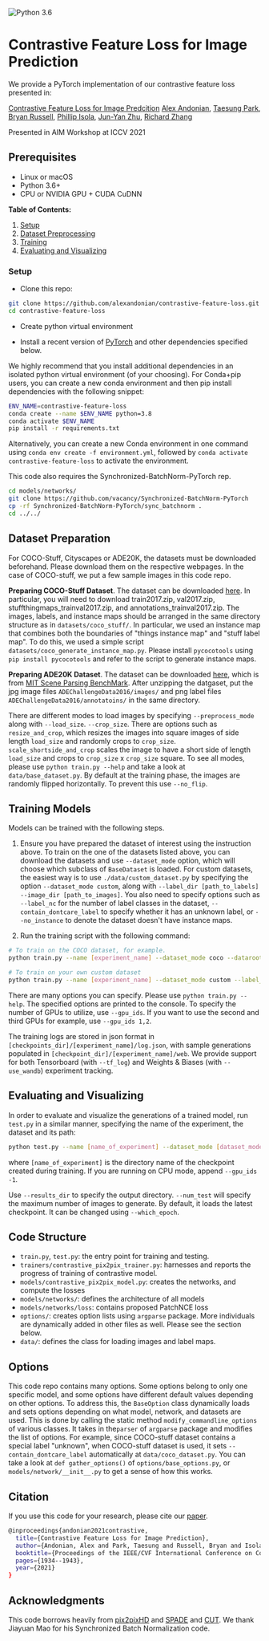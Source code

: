 ![Python 3.6](https://img.shields.io/badge/python-3.6-green.svg)

# Contrastive Feature Loss for Image Prediction

We provide a PyTorch implementation of our contrastive feature loss presented in:

[Contrastive Feature Loss for Image Predcition](https://arxiv.org/abs/2111.06934)
[Alex Andonian](https://www.alexandonian.com), [Taesung Park](https://taesung.me/), [Bryan Russell](https://bryanrussell.org/), [Phillip Isola](http://web.mit.edu/phillipi/), [Jun-Yan Zhu](https://www.cs.cmu.edu/~junyanz/), [Richard Zhang](https://richzhang.github.io/)

Presented in AIM Workshop at ICCV 2021

## Prerequisites

- Linux or macOS
- Python 3.6+
- CPU or NVIDIA GPU + CUDA CuDNN

**Table of Contents:**

1. [Setup](#setup)
2. [Dataset Preprocessing](#dataset-preparation)
3. [Training](#training-models)
4. [Evaluating and Visualizing](#evaluatating-and-visualizing)

### Setup

- Clone this repo:

```bash
git clone https://github.com/alexandonian/contrastive-feature-loss.git
cd contrastive-feature-loss
```

- Create python virtual environment

- Install a recent version of [PyTorch](https://pytorch.org/get-started/locally/) and other dependencies specified below.

We highly recommend that you install additional dependencies in an isolated python virtual environment (of your choosing). For Conda+pip users, you can create a new conda environment and then pip install dependencies with the following snippet:

```bash
ENV_NAME=contrastive-feature-loss
conda create --name $ENV_NAME python=3.8
conda activate $ENV_NAME
pip install -r requirements.txt
```

Alternatively, you can create a new Conda environment in one command using `conda env create -f environment.yml`, followed by `conda activate contrastive-feature-loss` to activate the environment.

This code also requires the Synchronized-BatchNorm-PyTorch rep.

```bash
cd models/networks/
git clone https://github.com/vacancy/Synchronized-BatchNorm-PyTorch
cp -rf Synchronized-BatchNorm-PyTorch/sync_batchnorm .
cd ../../
```

## Dataset Preparation

For COCO-Stuff, Cityscapes or ADE20K, the datasets must be downloaded beforehand. Please download them on the respective webpages. In the case of COCO-stuff, we put a few sample images in this code repo.

**Preparing COCO-Stuff Dataset**. The dataset can be downloaded [here](https://github.com/nightrome/cocostuff). In particular, you will need to download train2017.zip, val2017.zip, stuffthingmaps_trainval2017.zip, and annotations_trainval2017.zip. The images, labels, and instance maps should be arranged in the same directory structure as in `datasets/coco_stuff/`. In particular, we used an instance map that combines both the boundaries of "things instance map" and "stuff label map". To do this, we used a simple script `datasets/coco_generate_instance_map.py`. Please install `pycocotools` using `pip install pycocotools` and refer to the script to generate instance maps.

**Preparing ADE20K Dataset**. The dataset can be downloaded [here](http://data.csail.mit.edu/places/ADEchallenge/ADEChallengeData2016.zip), which is from [MIT Scene Parsing BenchMark](http://sceneparsing.csail.mit.edu/). After unzipping the datgaset, put the jpg image files `ADEChallengeData2016/images/` and png label files `ADEChallengeData2016/annotatoins/` in the same directory.

There are different modes to load images by specifying `--preprocess_mode` along with `--load_size`. `--crop_size`. There are options such as `resize_and_crop`, which resizes the images into square images of side length `load_size` and randomly crops to `crop_size`. `scale_shortside_and_crop` scales the image to have a short side of length `load_size` and crops to `crop_size` x `crop_size` square. To see all modes, please use `python train.py --help` and take a look at `data/base_dataset.py`. By default at the training phase, the images are randomly flipped horizontally. To prevent this use `--no_flip`.

## Training Models

Models can be trained with the following steps.

1. Ensure you have prepared the dataset of interest using the instruction above. To train on the one of the datasets listed above, you can download the datasets and use `--dataset_mode` option, which will choose which subclass of `BaseDataset` is loaded. For custom datasets, the easiest way is to use `./data/custom_dataset.py` by specifying the option `--dataset_mode custom`, along with `--label_dir [path_to_labels] --image_dir [path_to_images]`. You also need to specify options such as `--label_nc` for the number of label classes in the dataset, `--contain_dontcare_label` to specify whether it has an unknown label, or `--no_instance` to denote the dataset doesn't have instance maps.

2. Run the training script with the following command:

```bash
# To train on the COCO dataset, for example.
python train.py --name [experiment_name] --dataset_mode coco --dataroot [path_to_coco_dataset]

# To train on your own custom dataset
python train.py --name [experiment_name] --dataset_mode custom --label_dir [path_to_labels] --image_dir [path_to_images] --label_nc [num_labels]
```

There are many options you can specify. Please use `python train.py --help`. The specified options are printed to the console. To specify the number of GPUs to utilize, use `--gpu_ids`. If you want to use the second and third GPUs for example, use `--gpu_ids 1,2`.

The training logs are stored in json format in `[checkpoints_dir]/[experiment_name]/log.json`, with sample generations populated in `[checkpoint_dir]/[experiment_name]/web`.
We provide support for both Tensorboard (with `--tf_log`) and Weights & Biases (with `--use_wandb`) experiment tracking.

## Evaluating and Visualizing

In order to evaluate and visualize the generations of a trained model, run `test.py` in a similar manner, specifying the name of the experiment, the dataset and its path:

```bash
python test.py --name [name_of_experiment] --dataset_mode [dataset_mode] --dataroot [path_to_dataset]
```

where `[name_of_experiment]` is the directory name of the checkpoint created during training. If you are running on CPU mode, append `--gpu_ids -1`.

Use `--results_dir` to specify the output directory. `--num_test` will specify the maximum number of images to generate. By default, it loads the latest checkpoint. It can be changed using `--which_epoch`.

## Code Structure

- `train.py`, `test.py`: the entry point for training and testing.
- `trainers/contrastive_pix2pix_trainer.py`: harnesses and reports the progress of training of contrastive model.
- `models/contrastive_pix2pix_model.py`: creates the networks, and compute the losses
- `models/networks/`: defines the architecture of all models
- `models/networks/loss`: contains proposed PatchNCE loss
- `options/`: creates option lists using `argparse` package. More individuals are dynamically added in other files as well. Please see the section below.
- `data/`: defines the class for loading images and label maps.

## Options

This code repo contains many options. Some options belong to only one specific model, and some options have different default values depending on other options. To address this, the `BaseOption` class dynamically loads and sets options depending on what model, network, and datasets are used. This is done by calling the static method `modify_commandline_options` of various classes. It takes in the`parser` of `argparse` package and modifies the list of options. For example, since COCO-stuff dataset contains a special label "unknown", when COCO-stuff dataset is used, it sets `--contain_dontcare_label` automatically at `data/coco_dataset.py`. You can take a look at `def gather_options()` of `options/base_options.py`, or `models/network/__init__.py` to get a sense of how this works.

## Citation

If you use this code for your research, please cite our [paper](https://arxiv.org/abs/2111.06934).

```bash
@inproceedings{andonian2021contrastive,
  title={Contrastive Feature Loss for Image Prediction},
  author={Andonian, Alex and Park, Taesung and Russell, Bryan and Isola, Phillip and Zhu, Jun-Yan and Zhang, Richard},
  booktitle={Proceedings of the IEEE/CVF International Conference on Computer Vision},
  pages={1934--1943},
  year={2021}
}
```

## Acknowledgments

This code borrows heavily from [pix2pixHD](https://github.com/NVIDIA/pix2pixHD) and [SPADE](https://github.com/NVlabs/SPADE) and [CUT](https://github.com/taesungp/contrastive-unpaired-translation). We thank Jiayuan Mao for his Synchronized Batch Normalization code.
